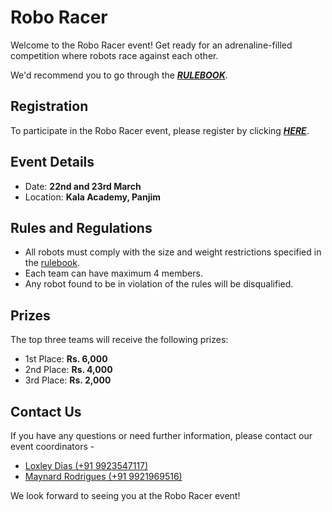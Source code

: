 # Robo Racer

Welcome to the Robo Racer event! Get ready for an adrenaline-filled competition where robots race against each other.

We'd recommend you to go through the **_[RULEBOOK](https://drive.google.com/file/d/10jwWaBoJxe3LjufoMTKxkMsYvDoB8D9n/view?usp=drivesdk)_**.

## Registration

To participate in the Robo Racer event, please register by clicking **_[HERE](https://docs.google.com/forms/d/e/1FAIpQLSd0TF2WpGpEA8FTPQRfssMYNYU8X9FlB8nFUBhjw-EKV1vGnQ/viewform?usp=sf_link)_**.

## Event Details

- Date: **22nd and 23rd March**
- Location: **Kala Academy, Panjim**

## Rules and Regulations

- All robots must comply with the size and weight restrictions specified in the [rulebook](./roboracer-rulebook.pdf).
- Each team can have maximum 4 members.
- Any robot found to be in violation of the rules will be disqualified.

## Prizes

The top three teams will receive the following prizes:

- 1st Place: **Rs. 6,000**
- 2nd Place: **Rs. 4,000**
- 3rd Place: **Rs. 2,000**

## Contact Us

If you have any questions or need further information, please contact our event coordinators -

- [Loxley Dias (+91 9923547117)](tel:+919923547117)
- [Maynard Rodrigues (+91 9921969516)](tel:+919921969516)

We look forward to seeing you at the Robo Racer event!
